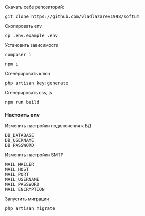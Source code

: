 Скачать себе репозиторий:
<pre>git clone https://github.com/vladlazarev1998/softum</pre>

Скопировать env
<pre>cp .env.example .env</pre>

Установить зависимости
<pre>composer i</pre>
<pre>npm i</pre>

Сгенерировать ключ
<pre>php artisan key:generate</pre>

Сгенерировать css, js
<pre>npm run build</pre>

### Настоить env

Изменить настройки подключения к БД
<pre>
DB_DATABASE
DB_USERNAME
DB_PASSWORD
</pre>

Изменить настройки SMTP
<pre>
MAIL_MAILER
MAIL_HOST
MAIL_PORT
MAIL_USERNAME
MAIL_PASSWORD
MAIL_ENCRYPTION
</pre>

Запустить миграции
<pre>php artisan migrate</pre>
